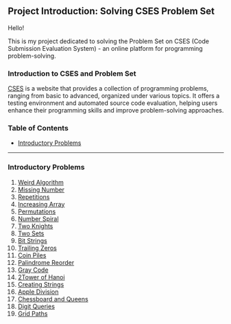 ## Project Introduction: Solving CSES Problem Set

Hello!

This is my project dedicated to solving the Problem Set on CSES (Code Submission Evaluation System) - an online platform for programming problem-solving.

### Introduction to CSES and Problem Set

[CSES](https://cses.fi/problemset/list/) is a website that provides a collection of programming problems, ranging from basic to advanced, organized under various topics. It offers a testing environment and automated source code evaluation, helping users enhance their programming skills and improve problem-solving approaches.

### Table of Contents

- [Introductory Problems](#Introductory-Problems)

---
### Introductory Problems
1. [Weird Algorithm](1.Introduction%20to%20Algorithm/WeirdAlgorithm.cpp)
1. [Missing Number](1.Introduction%20to%20Algorithm/MissingNumber.cpp)
1. [Repetitions](1.Introduction%20to%20Algorithm/Repetitions.cpp)
1. [Increasing Array](1.Introduction%20to%20Algorithm/IncreasingArray.cpp)
1. [Permutations](1.Introduction%20to%20Algorithm/Permutations.cpp)
1. [Number Spiral](1.Introduction%20to%20Algorithm/NumberSpiral.cpp)
1. [Two Knights](1.Introduction%20to%20Algorithm/TwoKnights.cpp)
1. [Two Sets](1.Introduction%20to%20Algorithm/TwoSets.cpp)
1. [Bit Strings](1.Introduction%20to%20Algorithm/BitStrings.cpp)
1. [Trailing Zeros](1.Introduction%20to%20Algorithm/TrailingZeros.cpp)
1. [Coin Piles](1.Introduction%20to%20Algorithm/CoinPiles.cpp)
1. [Palindrome Reorder](1.Introduction%20to%20Algorithm/PalindromeReorder.cpp)
1. [Gray Code](1.Introduction%20to%20Algorithm/GrayCode.cpp)
1. [2Tower of Hanoi](1.Introduction%20to%20Algorithm/TowerofHanoi.cpp)
1. [Creating Strings](1.Introduction%20to%20Algorithm/CreatingStrings.cpp)
1. [Apple Division](1.Introduction%20to%20Algorithm/AppleDivision.cpp)
1. [Chessboard and Queens](1.Introduction%20to%20Algorithm/ChessboardsAndQueens.cpp)
1. [Digit Queries](1.Introduction%20to%20Algorithm/DigitQueries.cpp)
1. [Grid Paths](1.Introduction%20to%20Algorithm/GridPaths.cpp)
